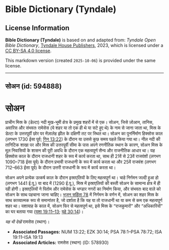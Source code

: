 # Bible Dictionary (Tyndale)

## License Information

**Bible Dictionary (Tyndale)** is based on and adapted from: _Tyndale Open Bible Dictionary_, [Tyndale House Publishers](https://tyndaleopenresources.com/), 2023, which is licensed under a [CC BY-SA 4.0 license](https://creativecommons.org/licenses/by-sa/4.0/legalcode.en).

This markdown version (created `2025-10-06`) is provided under the same license.



--------------------------------

## सोअन (id: 594888)

सोअन
====

प्राचीन मिस्र के (डेल्टा) नदी मुख\-भूमी क्षेत्र के प्रमुख शहरों में से एक। सोअन, जिसे ज़ोआन, तानिस, अवारिस और संभवतः रामेसेस (ये शहर या तो एक ही थे या सटे हुए थे) के नाम से जाना जाता था, मिस्र के डेल्टा के उत्तरपूर्वी छोर पर मेंज़ालेह झील के दक्षिणी तट पर स्थित था। सोअन का पुनर्निर्माण हिक्सोस काल (लगभग 1730 ईसा पूर्व; [गिन 13:22](https://ref.ly/Num13:22)) के दौरान या उससे कुछ समय पहले किया गया था। नील नदी की तानिटिक शाखा पर और मिस्र की उत्तरपूर्वी सीमा के पास अपने रणनीतिक स्थान के कारण, सोअन मिस्र के मूल निवासियों के शासन की पूरी अवधि के दौरान एक महत्वपूर्ण सैन्य और राजनीतिक आधार था। यह हिक्सोस काल के दौरान राजधानी शहर के रूप में कार्य करता था, साथ ही 21वें से 23वें राजवंशों (लगभग 1090–718 ईसा पूर्व) के दौरान प्रभावी राजधानी के रूप में कार्य करता था और 25वें राजवंश (लगभग 712–663 ईसा पूर्व) के दौरान उत्तरी राजधानी के रूप में कार्य करता था।

सोअन अपने प्रत्येक उत्कर्ष काल के दौरान इस्राएलियों के लिए महत्वपूर्ण था। चाहे निर्गमन जल्दी हुआ हो (लगभग 1441 ई.पू.) या बाद में (1290 ई.पू.), मिस्र में इस्राएलियों की बस्ती सोअन के सामान्य क्षेत्र में ही रही होगी। इस्राएलियों ने पितोम और रामेसेस के भण्डार नगरों का निर्माण किया, और संभवतः बाद वाले को सोअन के साथ पहचाना जाना चाहिए। [भजन सहिंता 78](https://ref.ly/Ps78:1-Ps78:72) में निर्गमन के वर्णन में, सोअन का शहर मिस्र के साथ काव्यात्मक रूप से समानांतर है, जो दर्शाता है कि यह या तो राजधानी था या कम से कम एक महत्वपूर्ण शहर था। यशायाह के काल में, सोअन फिर से महत्वपूर्ण था, इसे मिस्र के “राजकुमारों” और “अधिकारियों” का घर बताया गया ([यशा 19:11–13](https://ref.ly/Isa19:11-Isa19:13); [यहे 30:14](https://ref.ly/Ezek30:14))।

*यह भी देखें* रामसेस (स्थान)।

* **Associated Passages:** NUM 13:22; EZK 30:14; PSA 78:1–PSA 78:72; ISA 19:11–ISA 19:13
* **Associated Articles:** रामसेस (स्थान) (ID: 578930)

